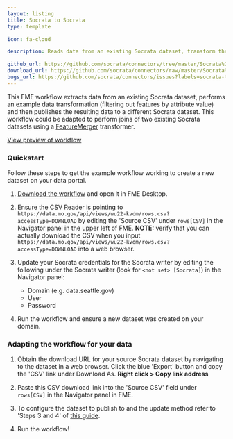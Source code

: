 ```yaml
---
layout: listing
title: Socrata to Socrata
type: template

icon: fa-cloud

description: Reads data from an existing Socrata dataset, transform the data, and publish the result to another Socrata dataset.

github_url: https://github.com/socrata/connectors/tree/master/Socrata%20to%20Socrata
download_url: https://github.com/socrata/connectors/raw/master/Socrata%20to%20Socrata/socrata_to_socrata.fmw
bugs_url: https://github.com/socrata/connectors/issues?labels=socrata-to-socrata&state=open
---
```


This FME workflow extracts data from an existing Socrata dataset, performs an example data transformation (filtering out features by attribute value) and then publishes the resulting data to a different Socrata dataset. This workflow could be adapted to perform joins of two existing Socrata datasets using a [FeatureMerger](http://docs.safe.com/fme/html/FME_Transformers/Default.htm#Transformers/featuremerger.htm) transformer.

[View preview of workflow](https://github.com/socrata/connectors/blob/master/Socrata%20to%20Socrata/socrata_to_socrata_preview.png)

### Quickstart

Follow these steps to get the example workflow working to create a new dataset on your data portal.

1. [Download the workflow](https://github.com/socrata/connectors/raw/master/Socrata%20to%20Socrata/socrata_to_socrata.fmw) and open it in FME Desktop.

2. Ensure the CSV Reader is pointing to `https://data.mo.gov/api/views/wu22-kvdm/rows.csv?accessType=DOWNLOAD` by editing the 'Source CSV' under `rows[CSV]` in the Navigator panel in the upper left of FME.
**NOTE:** verify that you can actually download the CSV when you input `https://data.mo.gov/api/views/wu22-kvdm/rows.csv?accessType=DOWNLOAD` into a web browser. 

2. Update your Socrata credentials for the Socrata writer by editing the following under the Socrata writer (look for `<not set> [Socrata]`) in the Navigator panel:
    - Domain (e.g. data.seattle.gov)
    - User
    - Password

3. Run the workflow and ensure a new dataset was created on your domain.


### Adapting the workflow for your data

1. Obtain the download URL for your source Socrata dataset by navigating to the dataset in a web browser. Click the blue 'Export' button and copy the 'CSV' link under Download As. **Right click > Copy link address**

2. Paste this CSV download link into the 'Source CSV' field under `rows[CSV]` in the Navigator panel in FME.

3. To configure the dataset to publish to and the update method refer to 'Steps 3 and 4' of [this guide](http://dev.socrata.com/publishers/examples/fme-socrata-writer.html#setting-up-the-workflow-in-fme-desktop).

4. Run the workflow!
